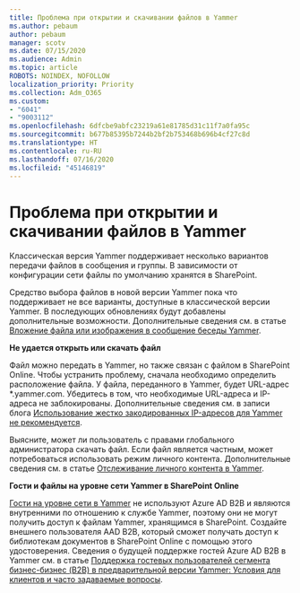 ```yaml
---
title: Проблема при открытии и скачивании файлов в Yammer
ms.author: pebaum
author: pebaum
manager: scotv
ms.date: 07/15/2020
ms.audience: Admin
ms.topic: article
ROBOTS: NOINDEX, NOFOLLOW
localization_priority: Priority
ms.collection: Adm_O365
ms.custom:
- "6041"
- "9003112"
ms.openlocfilehash: 6dfcbe9abfc23219a61e81785d31c11f7a0fa95c
ms.sourcegitcommit: b677b85395b7244b2bf2b753468b696b4cf27c8d
ms.translationtype: HT
ms.contentlocale: ru-RU
ms.lasthandoff: 07/16/2020
ms.locfileid: "45146819"
---
```

# <a name="issue-opening-or-downloading-files-in-yammer"></a>Проблема при открытии и скачивании файлов в Yammer

Классическая версия Yammer поддерживает несколько вариантов передачи файлов в сообщения и группы. В зависимости от конфигурации сети файлы по умолчанию хранятся в SharePoint.

Средство выбора файлов в новой версии Yammer пока что поддерживает не все варианты, доступные в классической версии Yammer. В последующих обновлениях будут добавлены дополнительные возможности. Дополнительные сведения см. в статье [Вложение файла или изображения в сообщение беседы Yammer](https://support.microsoft.com/office/attach-a-file-or-image-to-a-yammer-conversation-post-8d2d17f7-8f37-4535-961e-518d751be7e8).

**Не удается открыть или скачать файл**  

Файл можно передать в Yammer, но также связан с файлом в SharePoint Online. Чтобы устранить проблему, сначала необходимо определить расположение файла. У файла, переданного в Yammer, будет URL-адрес *.yammer.com. Убедитесь в том, что необходимые URL-адреса и IP-адреса не заблокированы. Дополнительные сведения см. в записи блога [Использование жестко закодированных IP-адресов для Yammer не рекомендуется](https://techcommunity.microsoft.com/t5/yammer-blog/using-hard-coded-ip-addresses-for-yammer-is-not-recommended/ba-p/276592).

Выясните, может ли пользователь с правами глобального администратора скачать файл. Если файл является частным, может потребоваться использовать режим личного контента. Дополнительные сведения см. в статье [Отслеживание личного контента в Yammer](https://docs.microsoft.com/yammer/manage-security-and-compliance/monitor-private-content).  

**Гости и файлы на уровне сети Yammer в SharePoint Online**  

[Гости на уровне сети в Yammer](https://docs.microsoft.com/yammer/manage-yammer-users/add-block-or-remove-users#invite-guests) не используют Azure AD B2B и являются внутренними по отношению к службе Yammer, поэтому они не могут получить доступ к файлам Yammer, хранящимся в SharePoint. Создайте внешнего пользователя AAD B2B, который сможет получать доступ к библиотекам документов в SharePoint Online с помощью этого удостоверения. Сведения о будущей поддержке гостей Azure AD B2B в Yammer см. в статье [Поддержка гостевых пользователей сегмента бизнес-бизнес (B2B) в предварительной версии Yammer: Условия для клиентов и часто задаваемые вопросы](https://docs.microsoft.com/yammer/get-started-with-yammer/azure-ad-b2b-guests-yammer).